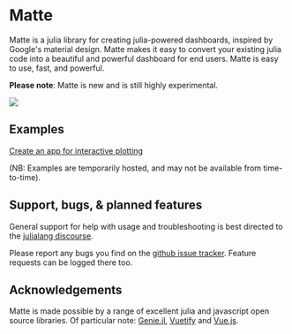 # Matte

Matte is a julia library for creating julia-powered dashboards, inspired by Google's material
design. Matte makes it easy to convert your existing julia code into a beautiful and powerful
dashboard for end users. Matte is easy to use, fast, and powerful.

**Please note**: Matte is new and is still highly experimental.

![](https://img.shields.io/badge/lifecycle-experimental-orange.svg)

## Examples

[Create an app for interactive plotting](http://104.154.85.59/mattejl/plotsexample/)

(NB: Examples are temporarily hosted, and may not be available from time-to-time).

## Support, bugs, & planned features

General support for help with usage and troubleshooting is best directed to the
[julialang discourse](https://discourse.julialang.org/).

Please report any bugs you find on the
[github issue tracker](https://github.com/angusmoore/Matte.jl/issues). Feature requests can
be logged there too.

## Acknowledgements

Matte is made possible by a range of excellent julia and javascript open source libraries.
Of particular note: [Genie.jl](https://genieframework.github.io/Genie.jl/),
[Vuetify](https://vuetifyjs.com/) and [Vue.js](https://vuejs.org/).
